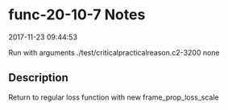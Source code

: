 # func-20-10-7 Notes

2017-11-23 09:44:53

Run with arguments ./test/criticalpracticalreason.c2-3200 none

## Description

Return to regular loss function with new frame_prop_loss_scale
